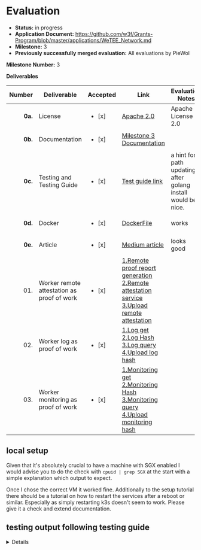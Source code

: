 # Evaluation

- **Status:** in progress
- **Application Document:** https://github.com/w3f/Grants-Program/blob/master/applications/WeTEE_Network.md
- **Milestone:** 3
- **Previously successfully merged evaluation:** All evaluations by PieWol

**Milestone Number:** 3

**Deliverables**

|  Number | Deliverable                                | Accepted | Link                                           | Evaluation Notes    |
| ------: | ------------------------------------------ |  ----- |-------------------------------------------------------------------------------------------------------------------------------------------------------------------------------------------------------------------------------------------------------------------------------------------------------------------------------------------------------------------------------- | ----------------------------------------------------------------------------------------------------------------------------------------------------------------------------------------------------------------------------------------------------------------------------------------------------------------------------------------------------------------------------------------------------------------------------------------------------- |
| **0a.** | License   |<ul><li>[x] </li></ul>| [Apache 2.0](https://github.com/wetee-dao/worker/blob/main/LICENSE)  | Apache License 2.0  |
| **0b.** | Documentation     |<ul><li>[x] </li></ul>| [Milestone 3 Documentation](https://github.com/wetee-dao/chain/blob/main/docs/grants/milestone-3-documentation.md)   |    |
| **0c.** | Testing and Testing Guide                  |<ul><li>[x] </li></ul>| [Test guide link](https://github.com/wetee-dao/chain/blob/main/docs/grants/milestone-3-test.md)  | a hint for path updating after golang install would be nice.
| **0d.** | Docker                                     |<ul><li>[x] </li></ul>| [DockerFile](https://github.com/wetee-dao/worker/blob/main/Dockerfile)             |  works |
| **0e.** | Article                                    |<ul><li>[x] </li></ul>| [Medium article](https://medium.com/@yeuyefengxu/wetee-forw3f-grants-485b5c10073f)                     | looks good   |
|     01. | Worker remote attestation as proof of work |<ul><li>[x] </li></ul>| [1.Remote proof report generation](https://github.com/wetee-dao/libos-entry/blob/main/libos/loader.go)<br/> [2.Remote attestation service](https://github.com/wetee-dao/worker/blob/main/mint/secret/loading.go)<br/>[3.Upload remote attestation](https://github.com/wetee-dao/worker/blob/main/mint/proof/proof.go)                                                            |  |
|     02. | Worker log as proof of work                |<ul><li>[x] </li></ul>| [1.Log get](https://github.com/wetee-dao/worker/blob/main/mint/pod.go)<br/>[2.Log Hash](https://github.com/wetee-dao/worker/blob/main/mint/proof/log.go)<br/>[3.Log query](https://github.com/wetee-dao/worker/blob/main/graph/proof.resolvers.go)<br/>[4.Upload log hash](https://github.com/wetee-dao/worker/blob/main/mint/proof/proof.go)                                    | |
|     03. | Worker monitoring as proof of work         |<ul><li>[x] </li></ul>| [1.Monitoring get](https://github.com/wetee-dao/worker/blob/main/mint/pod.go)<br/>[2.Monitoring Hash](https://github.com/wetee-dao/worker/blob/main/mint/proof/monitoring.go)<br/>[3.Monitoring query](https://github.com/wetee-dao/worker/blob/main/graph/proof.resolvers.go)<br/>[4.Upload monitoring hash](https://github.com/wetee-dao/worker/blob/main/mint/proof/proof.go) |   |


## local setup
Given that it's absolutely crucial to have a machine with SGX enabled I would advise you to do the check with ``cpuid | grep SGX`` at the start with a simple explanation which output to expect.

Once I chose the correct VM it worked fine. Additionally to the setup tutorial there should be a tutorial on how to restart the services after a reboot or similar. Especially as simply restarting k3s doesn't seem to work. Please give it a check and extend documentation.

## testing output following testing guide
<details>

    ~/worker/mint/proof$ go test
    go: downloading github.com/centrifuge/go-substrate-rpc-client/v4 v4.2.1
    go: downloading github.com/edgelesssys/ego v1.4.1
    go: downloading github.com/wetee-dao/go-sdk v0.1.1-0.20240312010920-3cdad94cd635
    go: downloading golang.org/x/crypto v0.14.0
    go: downloading github.com/vedhavyas/go-subkey/v2 v2.0.0
    go: downloading github.com/vedhavyas/go-subkey v1.0.4
    go: downloading github.com/fatih/color v1.16.0
    go: downloading github.com/pkg/errors v0.9.1
    go: downloading github.com/nutsdb/nutsdb v1.0.3
    go: downloading gopkg.in/square/go-jose.v2 v2.6.0
    go: downloading golang.org/x/sys v0.15.0
    go: downloading github.com/decred/base58 v1.0.4
    go: downloading github.com/ChainSafe/go-schnorrkel v1.0.0
    go: downloading github.com/gtank/merlin v0.1.1
    go: downloading github.com/pierrec/xxHash v0.1.5
    go: downloading github.com/ethereum/go-ethereum v1.10.20
    go: downloading github.com/mattn/go-colorable v0.1.13
    go: downloading github.com/mattn/go-isatty v0.0.20
    go: downloading github.com/antlabs/timer v0.0.11
    go: downloading github.com/bwmarrin/snowflake v0.3.0
    go: downloading github.com/gofrs/flock v0.8.1
    go: downloading github.com/tidwall/btree v1.6.0
    go: downloading github.com/xujiajun/mmap-go v1.0.1
    go: downloading github.com/xujiajun/utils v0.0.0-20220904132955-5f7c5b914235
    go: downloading github.com/cosmos/go-bip39 v1.0.0
    go: downloading github.com/gtank/ristretto255 v0.1.2
    go: downloading github.com/decred/dcrd/crypto/blake256 v1.0.0
    go: downloading github.com/mimoo/StrobeGo v0.0.0-20220103164710-9a04d6ca976b
    go: downloading github.com/go-stack/stack v1.8.1
    go: downloading github.com/deckarep/golang-set v1.8.0
    go: downloading github.com/gorilla/websocket v1.5.0
    go: downloading github.com/rs/cors v1.8.2
    go: downloading github.com/antlabs/stl v0.0.1
    PASS
    ok      wetee.app/worker/mint/proof     0.956s
</details>